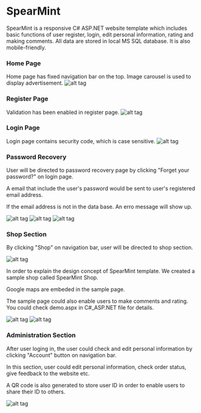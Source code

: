 # SpearMint

SpearMint is a responsive C# ASP.NET website template which includes basic functions of user register, login, edit personal information, rating and making comments. All data are stored in local MS SQL database. It is also mobile-friendly.

### Home Page

Home page has fixed navigation bar on the top. Image carousel is used to display advertisement.
![alt tag](screenShot/home.png)

### Register Page

Validation has been enabled in register page.
![alt tag](screenShot/register.png)



### Login Page

Login page contains security code, which is case sensitive.
![alt tag](screenShot/Login.png)



### Password Recovery

User will be directed to password recovery page by clicking "Forget your password?" on login page.

A email that include the user's password would be sent to user's registered email address.

If the email address is not in the data base. An erro message will show up.

![alt tag](screenShot/findpw.png)
![alt tag](screenShot/email.png)
![alt tag](screenShot/wrongpw.png)


### Shop Section

By clicking "Shop" on navigation bar, user will be directed to shop section.

![alt tag](screenShot/shops.png)

In order to explain the design concept of SpearMint template. We created a sample shop called SpearMint Shop.

Google maps are embeded in the sample page.

The sample page could also enable users to make comments and rating. You could check demo.aspx in C#_ASP.NET file for details.

![alt tag](screenShot/shop_p1.png)
![alt tag](screenShot/shop_p2.png)

### Administration Section

After user loging in, the user could check and edit personal information by clicking "Account" button on navigation bar.

In this section, user could edit personal information, check order status, give feedback to the website etc. 

A QR code is also generated to store user ID in order to enable users to share their ID to others.

![alt tag](screenShot/administration.png)












